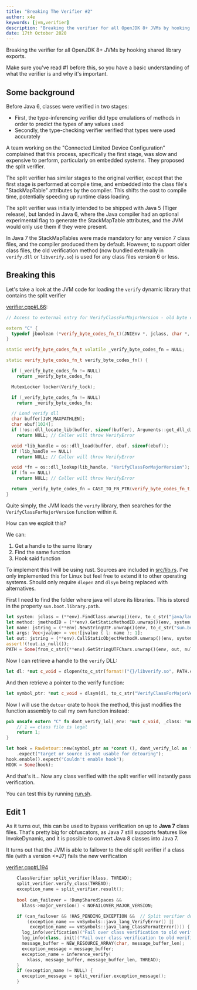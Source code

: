 ```yaml
---
title: "Breaking The Verifier #2"
author: x4e
keywords: [jvm,verifier]
description: "Breaking the verifier for all OpenJDK 8+ JVMs by hooking shared library exports"
date: 17th October 2020
---
```


Breaking the verifier for all OpenJDK 8+ JVMs by hooking shared library exports.

Make sure you've read #1 before this, so you have a basic understanding of what the verifier is and why it's important.


## Some background

Before Java 6, classes were verified in two stages:

* First, the type-inferencing verifier did type emulations of methods in order to predict the types of any values used
* Secondly, the type-checking verifier verified that types were used accurately

A team working on the "Connected Limited Device Configuration" complained that this process, specifically the first stage, was slow and expensive to perform, particularly on embedded systems. They proposed the split verifier.

The split verifier has similar stages to the original verifier, except that the first stage is performed at compile time, and embedded into the class file's "StackMapTable" attributes by the compiler.
This shifts the cost to compile time, potentially speeding up runtime class loading.

The split verifier was initially intended to be shipped with Java 5 (Tiger release), but landed in Java 6, where the Java compiler had an optional experimental flag to generate the StackMapTable attributes, and the JVM would only use them if they were present.

In Java 7 the StackMapTables were made mandatory for any version 7 class files, and the compiler produced them by default.
However, to support older class files, the old verification method (now bundled externally in `verify.dll` or `libverify.so`) is used for any class files version 6 or less.	


## Breaking this

Let's take a look at the JVM code for loading the `verify` dynamic library that contains the split verifier

[verifier.cpp#L66](https://github.com/openjdk/jdk/blob/976acddeb5a8df1e868269787c023306aad3fe4a/src/hotspot/share/classfile/verifier.cpp#L66):
```{.cpp startFrom="66"}
// Access to external entry for VerifyClassForMajorVersion - old byte code verifier

extern "C" {
  typedef jboolean (*verify_byte_codes_fn_t)(JNIEnv *, jclass, char *, jint, jint);
}

static verify_byte_codes_fn_t volatile _verify_byte_codes_fn = NULL;

static verify_byte_codes_fn_t verify_byte_codes_fn() {

  if (_verify_byte_codes_fn != NULL)
    return _verify_byte_codes_fn;

  MutexLocker locker(Verify_lock);

  if (_verify_byte_codes_fn != NULL)
    return _verify_byte_codes_fn;

  // Load verify dll
  char buffer[JVM_MAXPATHLEN];
  char ebuf[1024];
  if (!os::dll_locate_lib(buffer, sizeof(buffer), Arguments::get_dll_dir(), "verify"))
    return NULL; // Caller will throw VerifyError

  void *lib_handle = os::dll_load(buffer, ebuf, sizeof(ebuf));
  if (lib_handle == NULL)
    return NULL; // Caller will throw VerifyError

  void *fn = os::dll_lookup(lib_handle, "VerifyClassForMajorVersion");
  if (fn == NULL)
    return NULL; // Caller will throw VerifyError

  return _verify_byte_codes_fn = CAST_TO_FN_PTR(verify_byte_codes_fn_t, fn);
}
```

Quite simply, the JVM loads the `verify` library, then searches for the `VerifyClassForMajorVersion` function within it.

How can we exploit this?

We can:

1. Get a handle to the same library
2. Find the same function
3. Hook said function

To implement this I will be using rust. Sources are included in [src/lib.rs](https://github.com/x4e/Blog/blob/master/002-Breaking-The-Verifier-2/src/lib.rs). 
I've only implemented this for Linux but feel free to extend it to other operating systems. Should only require `dlopen` and `dlsym` being replaced with alternatives.

First I need to find the folder where java will store its libraries. This is stored in the property `sun.boot.library.path`.
```rust
let system: jclass = (**env).FindClass.unwrap()(env, to_c_str("java/lang/System"));
let method: jmethodID = (**env).GetStaticMethodID.unwrap()(env, system, to_c_str("getProperty"), to_c_str("(Ljava/lang/String;)Ljava/lang/String;"));
let name: jstring = (**env).NewStringUTF.unwrap()(env, to_c_str("sun.boot.library.path"));
let args: Vec<jvalue> = vec![jvalue { l: name }; 1];
let out: jstring = (**env).CallStaticObjectMethodA.unwrap()(env, system, method, args.as_ptr());
assert!(!out.is_null());
PATH = Some(from_c_str((**env).GetStringUTFChars.unwrap()(env, out, null_mut())));
```

Now I can retrieve a handle to the `verify` DLL:
```rust
let dl: *mut c_void = dlopen(to_c_str(format!("{}/libverify.so", PATH.clone().unwrap())), RTLD_LAZY);
```

And then retrieve a pointer to the verify function:
```rust
let symbol_ptr: *mut c_void = dlsym(dl, to_c_str("VerifyClassForMajorVersion"));
```

Now I will use the `detour` crate to hook the method, this just modifies the function assembly to call my own function instead:
```rust
pub unsafe extern "C" fn dont_verify_lol(_env: *mut c_void, _class: *mut c_void, _buffer: *mut c_char, _len: c_int, _major_version: c_int) -> c_uchar {
	// 1 == class file is legal
	return 1;
}

let hook = RawDetour::new(symbol_ptr as *const (), dont_verify_lol as *const ())
	.expect("target or source is not usable for detouring");
hook.enable().expect("Couldn't enable hook");
HOOK = Some(hook);
```

And that's it... Now any class verified with the split verifier will instantly pass verification.

You can test this by running [run.sh](https://github.com/x4e/Blog/blob/master/002-Breaking-The-Verifier-2/run.sh).



## Edit 1

As it turns out, this can be used to bypass verification on up to **Java 7** class files. That's pretty big for obfuscators, as Java 7 still supports features like InvokeDynamic, and it is possible to convert Java 8 classes into Java 7.

It turns out that the JVM is able to failover to the old split verifier if a class file (with a version <=J7) fails the new verification

[verifier.cpp#L194](https://github.com/openjdk/jdk/blob/976acddeb5a8df1e868269787c023306aad3fe4a/src/hotspot/share/classfile/verifier.cpp#L194)
```{.cpp startFrom="194"}
    ClassVerifier split_verifier(klass, THREAD);
    split_verifier.verify_class(THREAD);
    exception_name = split_verifier.result();
	
    bool can_failover = !DumpSharedSpaces &&
      klass->major_version() < NOFAILOVER_MAJOR_VERSION;

    if (can_failover && !HAS_PENDING_EXCEPTION &&  // Split verifier doesn't set PENDING_EXCEPTION for failure
        (exception_name == vmSymbols::java_lang_VerifyError() ||
         exception_name == vmSymbols::java_lang_ClassFormatError())) {
      log_info(verification)("Fail over class verification to old verifier for: %s", klass->external_name());
      log_info(class, init)("Fail over class verification to old verifier for: %s", klass->external_name());
      message_buffer = NEW_RESOURCE_ARRAY(char, message_buffer_len);
      exception_message = message_buffer;
      exception_name = inference_verify(
        klass, message_buffer, message_buffer_len, THREAD);
    }
    if (exception_name != NULL) {
      exception_message = split_verifier.exception_message();
    }
```
